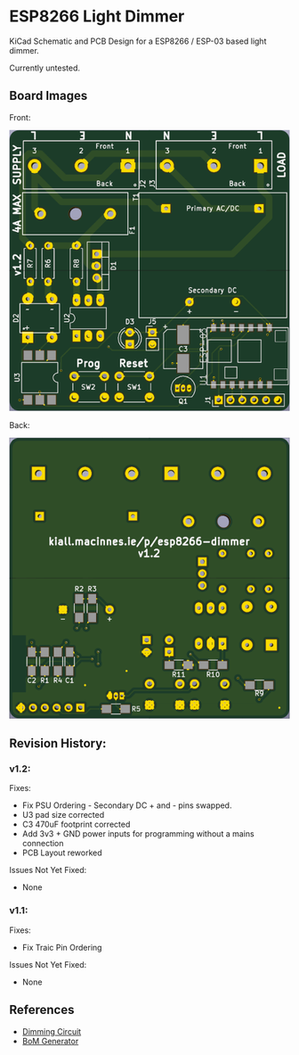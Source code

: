 ESP8266 Light Dimmer
====================

KiCad Schematic and PCB Design for a ESP8266 / ESP-03 based light dimmer.

Currently untested.

## Board Images

Front:

![Front](images/dimmer-front.png)

Back:

![Back](images/dimmer-back.png)

## Revision History:

### v1.2:

Fixes:

* Fix PSU Ordering - Secondary DC + and - pins swapped.
* U3 pad size corrected
* C3 470uF footprint corrected
* Add 3v3 + GND power inputs for programming without a mains connection
* PCB Layout reworked

Issues Not Yet Fixed:

* None

### v1.1:

Fixes:

* Fix Traic Pin Ordering

Issues Not Yet Fixed:

* None

## References

* [Dimming Circuit](https://www.instructables.com/id/Arduino-controlled-light-dimmer-The-circuit/)
* [BoM Generator](https://github.com/SchrodingersGat/KiBoM)
